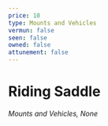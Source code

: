 ```yaml
---
price: 10
type: Mounts and Vehicles
vermun: false
seen: false
owned: false
attunement: false
---
```

# Riding Saddle

*Mounts and Vehicles, None*
